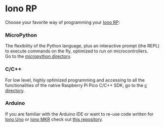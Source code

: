 # Iono RP

Choose your favorite way of programming your [Iono RP](https://www.sferalabs.cc/product/iono-rp/):

### MicroPython
The flexibility of the Python language, plus an interactive prompt (the REPL) to execute commands on the fly, optimized to run on microcontrollers.    
Go to the [micropython directory](./micropython).

### C/C++
For low level, highly optimized programming and accessing to all the functionalities of the native Raspberry Pi Pico C/C++ SDK, go to the [c directory](./c).

### Arduino 
If you are familiar with the Arduino IDE or want to re-use code written for [Iono Uno](https://www.sferalabs.cc/product/iono-uno/) or [Iono MKR](https://www.sferalabs.cc/product/iono-mkr/) check out [this repository](https://github.com/sfera-labs/iono).
